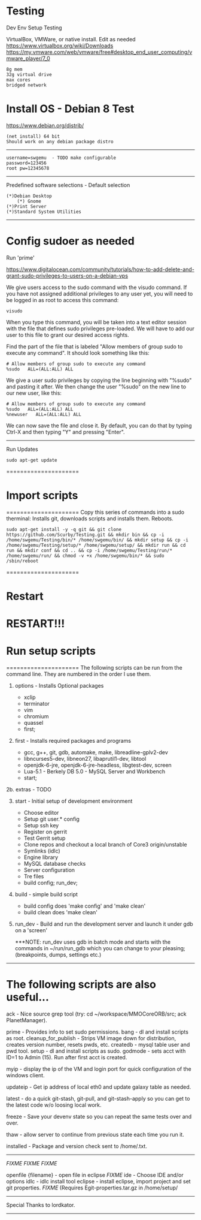 # Testing
Dev Env Setup Testing

VirtualBox, VMWare, or native install. Edit as needed  
https://www.virtualbox.org/wiki/Downloads  
https://my.vmware.com/web/vmware/free#desktop_end_user_computing/vmware_player/7_0

	8g mem
	32g virtual drive
	max cores
	bridged network

# Install OS - Debian 8 Test
https://www.debian.org/distrib/

	(net install) 64 bit 
	Should work on any debian package distro
****************
	username=swgemu  - TODO make configurable
	password=123456
	root pw=12345678
****************
Predefined software selections - Default selection

	(*)Debian Desktop
	    (*) Gnome
	(*)Print Server
	(*)Standard System Utilities
****************
# Config sudoer as needed 
Run 'prime' 

https://www.digitalocean.com/community/tutorials/how-to-add-delete-and-grant-sudo-privileges-to-users-on-a-debian-vps

We give users access to the sudo command with the visudo command. If you have not assigned additional privileges to any user yet, you will need to be logged in as root to access this command:

	visudo
	
When you type this command, you will be taken into a text editor session with the file that defines sudo privileges pre-loaded. We will have to add our user to this file to grant our desired access rights.

Find the part of the file that is labeled "Allow members of group sudo to execute any command". It should look something like this:

	# Allow members of group sudo to execute any command
	%sudo   ALL=(ALL:ALL) ALL

	
We give a user sudo privileges by copying the line beginning with "%sudo" and pasting it after. We then change the user "%sudo" on the new line to our new user, like this:

	# Allow members of group sudo to execute any command
	%sudo   ALL=(ALL:ALL) ALL
	%newuser   ALL=(ALL:ALL) ALL
	
We can now save the file and close it. By default, you can do that by typing Ctrl-X and then typing "Y" and pressing "Enter".
****************
Run Updates

	sudo apt-get update
=====================
# Import scripts  
=====================
Copy this series of commands into a sudo therminal: Installs git, downloads scripts and installs them. Reboots.

	sudo apt-get install -y -q git && git clone https://github.com/Scurby/Testing.git && mkdir bin && cp -i /home/swgemu/Testing/bin/* /home/swgemu/bin/ && mkdir setup && cp -i /home/swgemu/Testing/setup/* /home/swgemu/setup/ && mkdir run && cd run && mkdir conf && cd .. && cp -i /home/swgemu/Testing/run/* /home/swgemu/run/ && chmod -v +x /home/swgemu/bin/* && sudo /sbin/reboot

=====================
# Restart
RESTART!!!
=====================
# Run setup scripts
=====================
The following scripts can be run from the command line. They are numbered in the order I use them.

1. options - Installs Optional packages

	- xclip 
	- terminator 
	- vim 
	- chromium 
	- quassel
	- first;
        
2. first - Installs required packages and programs

	- gcc, g++, git, gdb, automake, make, libreadline-gplv2-dev
	- libncurses5-dev, libneon27, libaprutil1-dev, libtool
	- openjdk-6-jre, openjdk-6-jre-headless, libgtest-dev, screen
	- Lua-5.1 - Berkely DB 5.0 - MySQL Server and Workbench
	- start;

2b. extras - TODO

3. start - Initial setup of development environment

	- Choose editor
	- Setup git user.* config
	- Setup ssh key
	- Register on gerrit
	- Test Gerrit setup
	- Clone repos and checkout a local branch of Core3 origin/unstable
	- Symlinks (idlc)
	- Engine library
	- MySQL database checks
	- Server configuration
	- Tre files
	- build config; run_dev;

4. build - simple build script

	- build config does 'make config' and 'make clean'
	- build clean does 'make clean'

5. run_dev - Build and run the development server and launch it under gdb on a 'screen'

	***NOTE: run_dev uses gdb in batch mode and starts with the commands
	in ~/run/run_gdb which you can change to your pleasing;
	(breakpoints, dumps, settings etc.)

**************************************************************************************
# The following scripts are also useful...

ack - Nice source grep tool (try: cd ~/workspace/MMOCoreORB/src; ack PlanetManager).

prime - Provides info to set sudo permissions.
bang - dl and install scripts as root.
cleanup_for_publish - Strips VM image down for distribution, creates version number, resets pwds, etc.
createdb - mysql table user and pwd tool.
setup - dl and install scripts as sudo.
godmode - sets acct with ID=1 to Admin (15). Run after first acct is created.

myip -  display the ip of the VM and login port for quick configuration of the windows client.

updateip - Get ip address of local eth0 and update galaxy table as needed.

latest - do a quick git-stash, git-pull, and git-stash-apply so you can get to the latest code w/o loosing local work.

freeze - Save your devenv state so you can repeat the same tests over and over.

thaw - allow server to continue from previous state each time you run it.

installed - Package and version check sent to /home/<file>.txt.

**************************************************************************************
*FIXME* *FIXME* *FIXME*

openfile {filename} - open file in eclipse *FIXME*
ide - Choose IDE and/or options
idlc - idlc install tool
eclipse - install eclipse, import project and set git properties. *FIXME*
	(Requires Egit-properties.tar.gz in /home/setup/

**************************************************************************************
Special Thanks to lordkator.
**************************************************************************************
